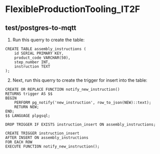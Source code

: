 # FlexibleProductionTooling_IT2F

## test/postgres-to-mqtt

1. Run this querry to create the table:

```
CREATE TABLE assembly_instructions (
    id SERIAL PRIMARY KEY,
    product_code VARCHAR(50),
    step_number INT,
    instruction TEXT
); 
```

2. Next, run this querry to create the trigger for insert into the table:

```
CREATE OR REPLACE FUNCTION notify_new_instruction()
RETURNS trigger AS $$
BEGIN
    PERFORM pg_notify('new_instruction', row_to_json(NEW)::text);
    RETURN NEW;
END;
$$ LANGUAGE plpgsql;

DROP TRIGGER IF EXISTS instruction_insert ON assembly_instructions;

CREATE TRIGGER instruction_insert
AFTER INSERT ON assembly_instructions
FOR EACH ROW
EXECUTE FUNCTION notify_new_instruction();
```
